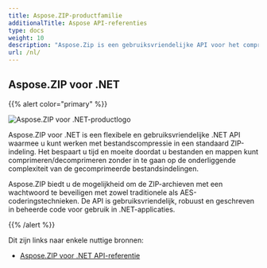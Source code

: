 ```yaml
---
title: Aspose.ZIP-productfamilie
additionalTitle: Aspose API-referenties
type: docs
weight: 10
description: "Aspose.Zip is een gebruiksvriendelijke API voor het comprimeren, extraheren en verwerken van gecomprimeerde bestanden in Zip-, RAR- of 7Zip-indeling. Past codering toe met behulp van ZipCrypto of AES128, 192 en AES256."
url: /nl/
---
```


## Aspose.ZIP voor .NET

{{% alert color="primary" %}} 

![Aspose.ZIP voor .NET-productlogo](../home_1.png)


Aspose.ZIP voor .NET is een flexibele en gebruiksvriendelijke .NET API waarmee u kunt werken met bestandscompressie in een standaard ZIP-indeling. Het bespaart u tijd en moeite doordat u bestanden en mappen kunt comprimeren/decomprimeren zonder in te gaan op de onderliggende complexiteit van de gecomprimeerde bestandsindelingen.

Aspose.ZIP biedt u de mogelijkheid om de ZIP-archieven met een wachtwoord te beveiligen met zowel traditionele als AES-coderingstechnieken. De API is gebruiksvriendelijk, robuust en geschreven in beheerde code voor gebruik in .NET-applicaties.

{{% /alert %}} 

Dit zijn links naar enkele nuttige bronnen:
- [Aspose.ZIP voor .NET API-referentie](/zip/nl/net/)